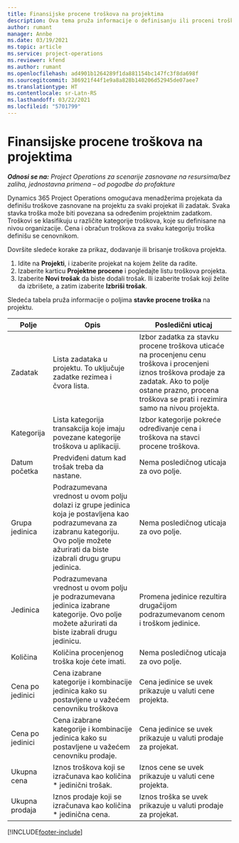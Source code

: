 ```yaml
---
title: Finansijske procene troškova na projektima
description: Ova tema pruža informacije o definisanju ili proceni troškova zasnovanih na projektu.
author: rumant
manager: Annbe
ms.date: 03/19/2021
ms.topic: article
ms.service: project-operations
ms.reviewer: kfend
ms.author: rumant
ms.openlocfilehash: ad4901b1264289f1da881154bc147fc3f8da698f
ms.sourcegitcommit: 386921f44f1e9a8a828b140206d52945de07aee7
ms.translationtype: HT
ms.contentlocale: sr-Latn-RS
ms.lasthandoff: 03/22/2021
ms.locfileid: "5701799"
---
```

# <a name="financial-estimates-for-expenses-on-projects"></a>Finansijske procene troškova na projektima
_**Odnosi se na:** Project Operations za scenarije zasnovane na resursima/bez zaliha, jednostavna primena – od pogodbe do profakture_

Dynamics 365 Project Operations omogućava menadžerima projekata da definišu troškove zasnovane na projektu za svaki projekat ili zadatak. Svaka stavka troška može biti povezana sa određenim projektnim zadatkom. Troškovi se klasifikuju u različite kategorije troškova, koje su definisane na nivou organizacije. Cena i obračun troškova za svaku kategoriju troška definišu se cenovnikom. 

Dovršite sledeće korake za prikaz, dodavanje ili brisanje troškova projekta.

1. Idite na **Projekti**, i izaberite projekat na kojem želite da radite.
2. Izaberite karticu **Projektne procene** i pogledajte listu troškova projekta.
3. Izaberite **Novi trošak** da biste dodali trošak. Ili izaberite trošak koji želite da izbrišete, a zatim izaberite **Izbriši trošak**.

Sledeća tabela pruža informacije o poljima **stavke procene troška** na projektu. 

| **Polje** | **Opis** | **Posledični uticaj** |
| --- | --- | --- |
| Zadatak | Lista zadataka u projektu. To uključuje zadatke rezimea i čvora lista. | Izbor zadatka za stavku procene troškova uticaće na procenjenu cenu troškova i procenjeni iznos troškova prodaje za zadatak. Ako to polje ostane prazno, procena troškova se prati i rezimira samo na nivou projekta. |
| Kategorija | Lista kategorija transakcija koje imaju povezane kategorije troškova u aplikaciji. | Izbor kategorije pokreće određivanje cena i troškova na stavci procene troškova. |
| Datum početka | Predviđeni datum kad trošak treba da nastane. | Nema posledičnog uticaja za ovo polje. |
| Grupa jedinica | Podrazumevana vrednost u ovom polju dolazi iz grupe jedinica koja je postavljena kao podrazumevana za izabranu kategoriju. Ovo polje možete ažurirati da biste izabrali drugu grupu jedinica. | Nema posledičnog uticaja za ovo polje. |
| Jedinica | Podrazumevana vrednost u ovom polju je podrazumevana jedinica izabrane kategorije. Ovo polje možete ažurirati da biste izabrali drugu jedinicu. | Promena jedinice rezultira drugačijom podrazumevanom cenom i troškom jedinice. |
| Količina | Količina procenjenog troška koje ćete imati. | Nema posledičnog uticaja za ovo polje. |
| Cena po jedinici | Cena izabrane kategorije i kombinacije jedinica kako su postavljene u važećem cenovniku troškova | Cena jedinice se uvek prikazuje u valuti cene projekta. |
| Cena po jedinici | Cena izabrane kategorije i kombinacije jedinica kako su postavljene u važećem cenovniku prodaje. | Cena jedinice se uvek prikazuje u valuti prodaje za projekat. |
| Ukupna cena | Iznos troškova koji se izračunava kao količina \* jedinični trošak.| Iznos cene se uvek prikazuje u valuti cene projekta. |
| Ukupna prodaja | Iznos prodaje koji se izračunava kao količina \* jedinična cena. | Iznos troška se uvek prikazuje u valuti prodaje za projekat. |


[!INCLUDE[footer-include](../includes/footer-banner.md)]
